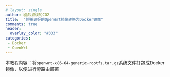 ```yaml
---
# layout: single
author: 剧烈燃烧的CO2
title:  "将编译好的OpenWrt镜像转换为Docker镜像"
comments: true
header:
  overlay_color: "#333"
categories: 
 - Docker
 - OpenWrt
---
```


本教程内容：将`openwrt-x86-64-generic-rootfs.tar.gz`系统文件打包成Docker镜像，以便进行旁路由部署